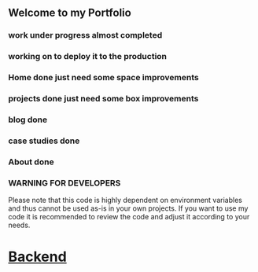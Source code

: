 ## Welcome to my Portfolio

### work under progress almost completed
### working on to deploy it to the production
### Home done just need some space improvements
### projects done just need some box improvements
### blog done 
### case studies done
### About done

### WARNING FOR DEVELOPERS
Please note that this code is highly dependent on environment variables and thus cannot be used as-is in your own projects. If you want to use my code it is recommended to review the code and adjust it according to your needs.
# [Backend](https://github.com/AjayShukla007?tab=repositories)